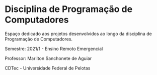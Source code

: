 # <b>Disciplina de Programação de Computadores</b>

Espaço dedicado aos projetos desenvolvidos ao longo da disciplina de Programação de Computadores.

Semestre: 2021/1 - Ensino Remoto Emergencial

Professor: Marilton Sanchonete de Aguiar

CDTec - Universidade Federal de Pelotas
